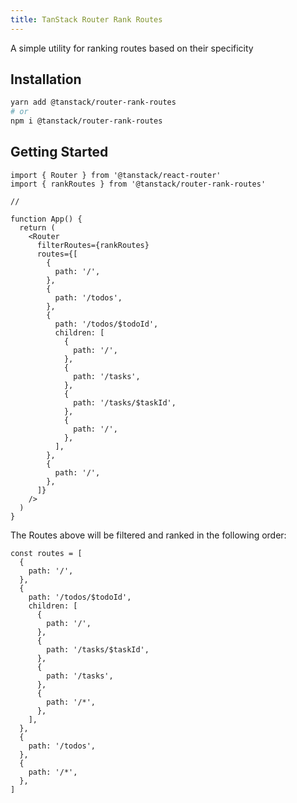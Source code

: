 ```yaml
---
title: TanStack Router Rank Routes
---
```


A simple utility for ranking routes based on their specificity

## Installation

```bash
yarn add @tanstack/router-rank-routes
# or
npm i @tanstack/router-rank-routes
```

## Getting Started

```tsx
import { Router } from '@tanstack/react-router'
import { rankRoutes } from '@tanstack/router-rank-routes'

//

function App() {
  return (
    <Router
      filterRoutes={rankRoutes}
      routes={[
        {
          path: '/',
        },
        {
          path: '/todos',
        },
        {
          path: '/todos/$todoId',
          children: [
            {
              path: '/',
            },
            {
              path: '/tasks',
            },
            {
              path: '/tasks/$taskId',
            },
            {
              path: '/',
            },
          ],
        },
        {
          path: '/',
        },
      ]}
    />
  )
}
```

The Routes above will be filtered and ranked in the following order:

```tsx
const routes = [
  {
    path: '/',
  },
  {
    path: '/todos/$todoId',
    children: [
      {
        path: '/',
      },
      {
        path: '/tasks/$taskId',
      },
      {
        path: '/tasks',
      },
      {
        path: '/*',
      },
    ],
  },
  {
    path: '/todos',
  },
  {
    path: '/*',
  },
]
```
